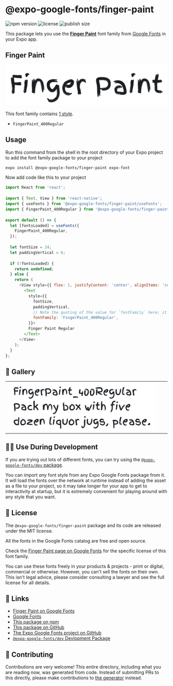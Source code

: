 # @expo-google-fonts/finger-paint

![npm version](https://flat.badgen.net/npm/v/@expo-google-fonts/finger-paint)
![license](https://flat.badgen.net/github/license/expo/google-fonts)
![publish size](https://flat.badgen.net/packagephobia/install/@expo-google-fonts/finger-paint)

This package lets you use the [**Finger Paint**](https://fonts.google.com/specimen/Finger+Paint) font family from [Google Fonts](https://fonts.google.com/) in your Expo app.

## Finger Paint

![Finger Paint](./font-family.png)

This font family contains [1 style](#-gallery).

- `FingerPaint_400Regular`

## Usage

Run this command from the shell in the root directory of your Expo project to add the font family package to your project
```sh
expo install @expo-google-fonts/finger-paint expo-font
```

Now add code like this to your project
```js
import React from 'react';

import { Text, View } from 'react-native';
import { useFonts } from '@expo-google-fonts/finger-paint/useFonts';
import { FingerPaint_400Regular } from '@expo-google-fonts/finger-paint/400Regular';

export default () => {
  let [fontsLoaded] = useFonts({
    FingerPaint_400Regular,
  });

  let fontSize = 24;
  let paddingVertical = 6;

  if (!fontsLoaded) {
    return undefined;
  } else {
    return (
      <View style={{ flex: 1, justifyContent: 'center', alignItems: 'center' }}>
        <Text
          style={{
            fontSize,
            paddingVertical,
            // Note the quoting of the value for `fontFamily` here; it expects a string!
            fontFamily: 'FingerPaint_400Regular',
          }}>
          Finger Paint Regular
        </Text>
      </View>
    );
  }
};

```

## 🔡 Gallery


||||
|-|-|-|
|![FingerPaint_400Regular](./FingerPaint_400Regular.ttf.png)||||


## 👩‍💻 Use During Development

If you are trying out lots of different fonts, you can try using the [`@expo-google-fonts/dev` package](https://github.com/expo/google-fonts/tree/master/font-packages/dev#readme).

You can import *any* font style from any Expo Google Fonts package from it. It will load the fonts
over the network at runtime instead of adding the asset as a file to your project, so it may take longer
for your app to get to interactivity at startup, but it is extremely convenient
for playing around with any style that you want.

## 📖 License

The `@expo-google-fonts/finger-paint` package and its code are released under the MIT license.

All the fonts in the Google Fonts catalog are free and open source.

Check the [Finger Paint page on Google Fonts](https://fonts.google.com/specimen/Finger+Paint) for the specific license of this font family.

You can use these fonts freely in your products & projects - print or digital, commercial or otherwise. However, you can't sell the fonts on their own. This isn't legal advice, please consider consulting a lawyer and see the full license for all details.

## 🔗 Links

- [Finger Paint on Google Fonts](https://fonts.google.com/specimen/Finger+Paint)
- [Google Fonts](https://fonts.google.com/)
- [This package on npm](https://www.npmjs.com/package/@expo-google-fonts/finger-paint)
- [This package on GitHub](https://github.com/expo/google-fonts/tree/master/font-packages/finger-paint)
- [The Expo Google Fonts project on GitHub](https://github.com/expo/google-fonts)
- [`@expo-google-fonts/dev` Devlopment Package](https://github.com/expo/google-fonts/tree/master/font-packages/dev)

## 🤝 Contributing

Contributions are very welcome! This entire directory, including what you are reading now, was generated from code. Instead of submitting PRs to this directly, please make contributions to [the generator](https://github.com/expo/google-fonts/tree/master/packages/generator) instead.

